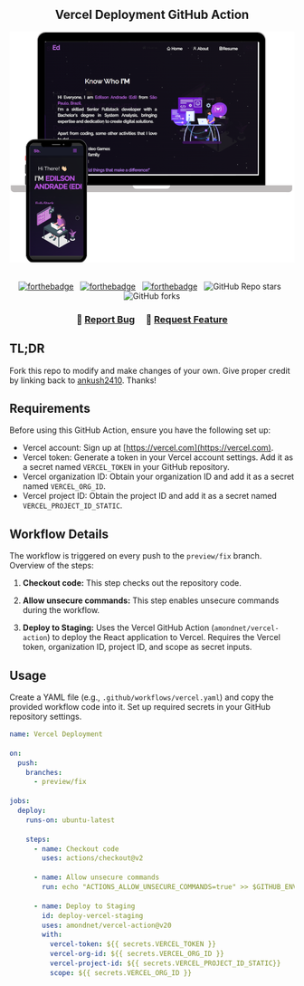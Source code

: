 <h2 align="center">
  Vercel Deployment GitHub Action
</h2>

<div align="center">
  <img alt="Demo" src="./Images/readme-img1.png" />
</div>

<br/>

<center>

[![forthebadge](https://forthebadge.com/images/badges/built-with-love.svg)](https://forthebadge.com) &nbsp;
[![forthebadge](https://forthebadge.com/images/badges/made-with-javascript.svg)](https://forthebadge.com) &nbsp;
[![forthebadge](https://forthebadge.com/images/badges/open-source.svg)](https://forthebadge.com) &nbsp;
![GitHub Repo stars](https://img.shields.io/github/stars/ankush2410/react-sample-app?color=blue&logo=github&style=for-the-badge) &nbsp;
![GitHub forks](https://img.shields.io/github/forks/ankush2410/react-sample-app?color=blue&logo=github&style=for-the-badge)

</center>

<h3 align="center">
    🔹
    <a href="https://github.com/ankush2410/react-sample-app/issues">Report Bug</a> &nbsp; &nbsp;
    🔹
    <a href="https://github.com/ankush2410/react-sample-app/issues">Request Feature</a>
</h3>

## TL;DR

Fork this repo to modify and make changes of your own. Give proper credit by linking back to [ankush2410](https://github.com/ankush2410/react-sample-app). Thanks!

## Requirements

Before using this GitHub Action, ensure you have the following set up:

- Vercel account: Sign up at [https://vercel.com](https://vercel.com).
- Vercel token: Generate a token in your Vercel account settings. Add it as a secret named `VERCEL_TOKEN` in your GitHub repository.
- Vercel organization ID: Obtain your organization ID and add it as a secret named `VERCEL_ORG_ID`.
- Vercel project ID: Obtain the project ID and add it as a secret named `VERCEL_PROJECT_ID_STATIC`.

## Workflow Details

The workflow is triggered on every push to the `preview/fix` branch. Overview of the steps:

1. **Checkout code:** This step checks out the repository code.

2. **Allow unsecure commands:** This step enables unsecure commands during the workflow.

3. **Deploy to Staging:** Uses the Vercel GitHub Action (`amondnet/vercel-action`) to deploy the React application to Vercel. Requires the Vercel token, organization ID, project ID, and scope as secret inputs.

## Usage

Create a YAML file (e.g., `.github/workflows/vercel.yaml`) and copy the provided workflow code into it. Set up required secrets in your GitHub repository settings.

```yaml
name: Vercel Deployment

on:
  push:
    branches:
      - preview/fix

jobs:
  deploy:
    runs-on: ubuntu-latest

    steps:
      - name: Checkout code
        uses: actions/checkout@v2
        
      - name: Allow unsecure commands
        run: echo "ACTIONS_ALLOW_UNSECURE_COMMANDS=true" >> $GITHUB_ENV

      - name: Deploy to Staging
        id: deploy-vercel-staging
        uses: amondnet/vercel-action@v20
        with:
          vercel-token: ${{ secrets.VERCEL_TOKEN }}
          vercel-org-id: ${{ secrets.VERCEL_ORG_ID }}
          vercel-project-id: ${{ secrets.VERCEL_PROJECT_ID_STATIC}}
          scope: ${{ secrets.VERCEL_ORG_ID }}
